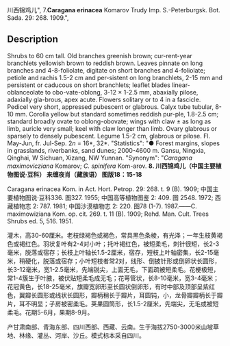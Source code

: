 川西锦鸡儿",
7.**Caragana erinacea** Komarov Trudy Imp. S.-Peterburgsk. Bot. Sada. 29: 268. 1909.",

## Description
Shrubs to 60 cm tall. Old branches greenish brown; cur-rent-year branchlets yellowish brown to reddish brown. Leaves pinnate on long branches and 4-8-foliolate, digitate on short branches and 4-foliolate; petiole and rachis 1.5-2 cm and per-sistent on long branchlets, 2-15 mm and persistent or caducous on short branchlets; leaflet blades linear-oblanceolate to obo-vate-oblong, 3-12 × 1-2.5 mm, abaxially pilose, adaxially gla-brous, apex acute. Flowers solitary or to 4 in a fascicle. Pedicel very short, appressed pubescent or glabrous. Calyx tube tubular, 8-10 mm. Corolla yellow but standard sometimes reddish pur-ple, 1.8-2.5 cm; standard broadly ovate to oblong-obovate; wings with claw ± as long as limb, auricle very small; keel with claw longer than limb. Ovary glabrous or sparsely to densely pubescent. Legume 1.5-2 cm, glabrous or pilose. Fl. May-Jun, fr. Jul-Sep. 2*n* = 16*, 32*.
  "Statistics": "● Forest margins, slopes in grasslands, riverbanks, sand dunes; 2000-4600 m. Gansu, Ningxia, Qinghai, W Sichuan, Xizang, NW Yunnan.
  "Synonym": "*Caragana maximovicziana* Komarov; *C. spinifera* Kom-arov.
**8. 川西锦鸡儿（中国主要植物图说·豆科） 来缠夜肖（藏族语） 图版18：15-18**

Caragana erinacea Kom. in Act. Hort. Petrop. 29: 268. t. 9 (B). 1909; 中国主要植物图说·豆科336. 图327. 1955; 中国高等植物图鉴 2: 409. 图 2548. 1972; 西藏植物志 2: 787. 1981; 中国沙漠植物志 2: 220. 图78 (1-7). 1987.——C. maximowiziana Kom. op. cit. 269. t. 11 (B). 1909; Rehd. Man. Cult. Trees Shrubs ed. 5, 516. 1951.

灌木，高30-60厘米。老枝绿褐色或褐色，常具黑色条棱，有光泽；一年生枝黄褐色或褐红色。羽状复叶有2-4对小叶；托叶褐红色，被短柔毛，刺针很短，长2-3毫米，脱落或宿存；长枝上叶轴长1.5-2厘米，宿存，短枝上叶轴密集，长2-15毫米，稍硬化，脱落或宿存；小叶短枝者常2对，线形、倒披针形或倒卵状长圆形，长3-12毫米，宽1-2.5毫米，先端锐尖，上面无毛，下面疏被短柔毛。花梗极短，常1-4簇生于叶腋，被伏贴短柔毛成无毛；花萼管状，长8-10毫米，宽3-4毫米；花冠黄色，长18-25毫米，旗瓣宽卵形至长圆状倒卵形，有时中部及顶部呈紫红色，翼瓣长圆形或线状长圆形，瓣柄稍长于瓣片，耳圆钝，小，龙骨瓣瓣柄长于瓣片，耳不明显；子房被密柔毛。荚果圆筒形，长1.5-2厘米，先端尖，无毛或被短柔毛。花期5-6月，果期8-9月。

产甘肃南部、青海东部、四川西部、西藏、云南。生于海拔2750-3000米山坡草地、林缘、灌丛、河岸、沙丘。模式标本采自四川。
